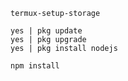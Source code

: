 ```
termux-setup-storage
```
```
yes | pkg update
yes | pkg upgrade
yes | pkg install nodejs
```
```
npm install
